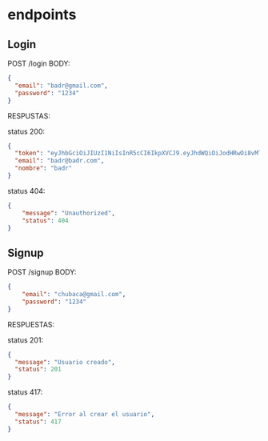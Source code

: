 # endpoints

## Login
POST /login
BODY:

```json
{
  "email": "badr@gmail.com",
  "password": "1234"
}
```
RESPUSTAS:

status 200:

```json
{
  "token": "eyJhbGciOiJIUzI1NiIsInR5cCI6IkpXVCJ9.eyJhdWQiOiJodHRwOi8vMTkyLjE2OC4wLjEyMDo4MDkwL3J1dGFzVmFyaWFzIiwiaXNzIjoiaHR0cDovLzE5Mi4xNjguMC4xMjA6ODA5MCIsImVtYWlsIjoiYmFkckBiYWRyLmNvbSJ9.kwgLa0qzP4T5marWNQkEgpoHKhXB8ZKulbNMKJOsPc0",
  "email": "badr@badr.com",
  "nombre": "badr"
}
```

status 404:

```json
{
    "message": "Unauthorized",
    "status": 404
}
```

## Signup

POST /signup
BODY:

```json
{
    "email": "chubaca@gmail.com",
    "password": "1234"
}
```

RESPUESTAS:

status 201:
```json
{
  "message": "Usuario creado",
  "status": 201
}
```

status 417:
```json
{
  "message": "Error al crear el usuario",
  "status": 417
}
```
